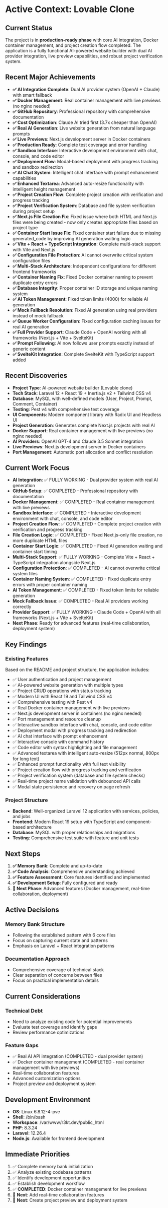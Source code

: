 # Active Context: Lovable Clone

## Current Status
The project is in **production-ready phase** with core AI integration, Docker container management, and project creation flow completed. The application is a fully functional AI-powered website builder with dual AI provider integration, live preview capabilities, and robust project verification system.

## Recent Major Achievements
- **✅ AI Integration Complete**: Dual AI provider system (OpenAI + Claude) with smart fallback
- **✅ Docker Management**: Real container management with live previews (no nginx needed)
- **✅ GitHub Repository**: Professional repository with comprehensive documentation
- **✅ Cost Optimization**: Claude AI tried first (3.7x cheaper than OpenAI)
- **✅ Real AI Generation**: Live website generation from natural language prompts
- **✅ Live Previews**: Next.js development server in Docker containers
- **✅ Production Ready**: Complete test coverage and error handling
- **✅ Sandbox Interface**: Interactive development environment with chat, console, and code editor
- **✅ Deployment Flow**: Modal-based deployment with progress tracking and sandbox redirection
- **✅ AI Chat System**: Intelligent chat interface with prompt enhancement capabilities
- **✅ Enhanced Textarea**: Advanced auto-resize functionality with intelligent height management
- **✅ Project Creation Flow**: Complete project creation with verification and progress tracking
- **✅ Project Verification System**: Database and file system verification during project setup
- **✅ Next.js File Creation Fix**: Fixed issue where both HTML and Next.js files were being created - now only creates appropriate files based on project type
- **✅ Container Start Issue Fix**: Fixed container start failure due to missing generated_code by improving AI generation waiting logic
- **✅ Vite + React + TypeScript Integration**: Complete multi-stack support with Vite and Next.js
- **✅ Configuration File Protection**: AI cannot overwrite critical system configuration files
- **✅ Multi-Stack Architecture**: Independent configurations for different frontend frameworks
- **✅ Container Naming Fix**: Fixed Docker container naming to prevent duplicate entry errors
- **✅ Database Integrity**: Proper container ID storage and unique naming system
- **✅ AI Token Management**: Fixed token limits (4000) for reliable AI generation
- **✅ Mock Fallback Resolution**: Fixed AI generation using real providers instead of mock fallback
- **✅ Queue Worker Configuration**: Fixed configuration caching issues for real AI generation
- **✅ Full Provider Support**: Claude Code + OpenAI working with all frameworks (Next.js + Vite + SvelteKit)
- **✅ Prompt Following**: AI now follows user prompts exactly instead of generic content
- **✅ SvelteKit Integration**: Complete SvelteKit with TypeScript support added

## Recent Discoveries
- **Project Type**: AI-powered website builder (Lovable clone)
- **Tech Stack**: Laravel 12 + React 19 + Inertia.js v2 + Tailwind CSS v4
- **Database**: MySQL with well-defined models (User, Project, Prompt, Comment, Container)
- **Testing**: Pest v4 with comprehensive test coverage
- **UI Components**: Modern component library with Radix UI and Headless UI
- **Project Generation**: Generates complete Next.js projects with real AI
- **Docker Support**: Real container management with live previews (no nginx needed)
- **AI Providers**: OpenAI GPT-4 and Claude 3.5 Sonnet integration
- **Live Previews**: Next.js development server in Docker containers
- **Port Management**: Automatic port allocation and conflict resolution

## Current Work Focus
- **AI Integration**: ✅ FULLY WORKING - Dual provider system with real AI generation
- **GitHub Setup**: ✅ COMPLETED - Professional repository with documentation
- **Docker Management**: ✅ COMPLETED - Real container management with live previews
- **Sandbox Interface**: ✅ COMPLETED - Interactive development environment with chat, console, and code editor
- **Project Creation Flow**: ✅ COMPLETED - Complete project creation with verification and progress tracking
- **File Creation Logic**: ✅ COMPLETED - Fixed Next.js-only file creation, no more duplicate HTML files
- **Container Start Logic**: ✅ COMPLETED - Fixed AI generation waiting and container start timing
- **Multi-Stack Support**: ✅ FULLY WORKING - Complete Vite + React + TypeScript integration alongside Next.js
- **Configuration Protection**: ✅ COMPLETED - AI cannot overwrite critical system files
- **Container Naming System**: ✅ COMPLETED - Fixed duplicate entry errors with proper container naming
- **AI Token Management**: ✅ COMPLETED - Fixed token limits for reliable generation
- **Mock Fallback Issue**: ✅ COMPLETED - Real AI providers working correctly
- **Provider Support**: ✅ FULLY WORKING - Claude Code + OpenAI with all frameworks (Next.js + Vite + SvelteKit)
- **Next Phase**: Ready for advanced features (real-time collaboration, deployment system)

## Key Findings

### Existing Features
Based on the README and project structure, the application includes:
- ✅ User authentication and project management
- ✅ AI-powered website generation with multiple types
- ✅ Project CRUD operations with status tracking
- ✅ Modern UI with React 19 and Tailwind CSS v4
- ✅ Comprehensive testing with Pest v4
- ✅ Real Docker container management with live previews
- ✅ Next.js development server in containers (no nginx needed)
- ✅ Port management and resource cleanup
- ✅ Interactive sandbox interface with chat, console, and code editor
- ✅ Deployment modal with progress tracking and redirection
- ✅ AI chat interface with prompt enhancement
- ✅ Interactive console with command history
- ✅ Code editor with syntax highlighting and file management
- ✅ Advanced textarea with intelligent auto-resize (512px normal, 800px for long text)
- ✅ Enhanced prompt functionality with full text visibility
- ✅ Project creation flow with progress tracking and verification
- ✅ Project verification system (database and file system checks)
- ✅ Real-time project name validation with debounced API calls
- ✅ Modal state persistence and recovery on page refresh

### Project Structure
- **Backend**: Well-organized Laravel 12 application with services, policies, and jobs
- **Frontend**: Modern React 19 setup with TypeScript and component-based architecture
- **Database**: MySQL with proper relationships and migrations
- **Testing**: Comprehensive test suite with feature and unit tests

## Next Steps
1. **✅ Memory Bank**: Complete and up-to-date
2. **✅ Code Analysis**: Comprehensive understanding achieved
3. **✅ Feature Assessment**: Core features identified and implemented
4. **✅ Development Setup**: Fully configured and ready
5. **🚀 Next Phase**: Advanced features (Docker management, real-time collaboration, deployment)

## Active Decisions

### Memory Bank Structure
- Following the established pattern with 6 core files
- Focus on capturing current state and patterns
- Emphasis on Laravel + React integration patterns

### Documentation Approach
- Comprehensive coverage of technical stack
- Clear separation of concerns between files
- Focus on practical implementation details

## Current Considerations

### Technical Debt
- Need to analyze existing code for potential improvements
- Evaluate test coverage and identify gaps
- Review performance optimizations

### Feature Gaps
- ✅ Real AI API integration (COMPLETED - dual provider system)
- ✅ Docker container management (COMPLETED - real container management with live previews)
- Real-time collaboration features
- Advanced customization options
- Project preview and deployment system

## Development Environment
- **OS**: Linux 6.8.12-4-pve
- **Shell**: /bin/bash
- **Workspace**: /var/www/r3kt.dev/public_html
- **PHP**: 8.3.24
- **Laravel**: 12.26.4
- **Node.js**: Available for frontend development

## Immediate Priorities
1. ✅ Complete memory bank initialization
2. ✅ Analyze existing codebase patterns
3. ✅ Identify development opportunities
4. ✅ Establish development workflow
5. ✅ **COMPLETED**: Docker container management for live previews
6. 🚀 **Next**: Add real-time collaboration features
7. 🚀 **Next**: Create project preview and deployment system

